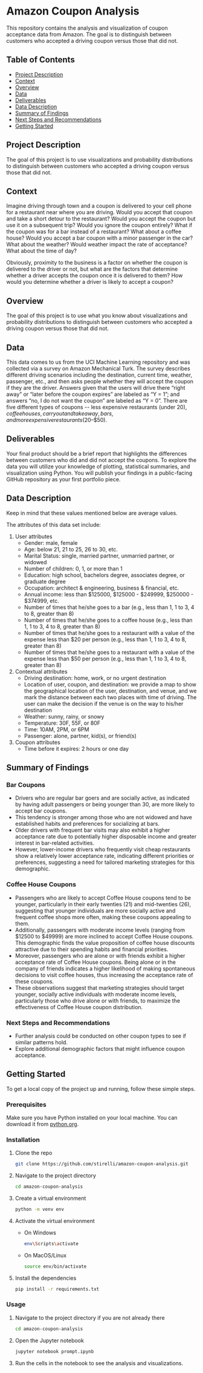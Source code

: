 # Amazon Coupon Analysis

This repository contains the analysis and visualization of coupon acceptance data from Amazon. The goal is to distinguish between customers who accepted a driving coupon versus those that did not.

## Table of Contents
- [Project Description](#project-description)
- [Context](#context)
- [Overview](#overview)
- [Data](#data)
- [Deliverables](#deliverables)
- [Data Description](#data-description)
- [Summary of Findings](#summary-of-findings)
- [Next Steps and Recommendations](#next-steps-and-recommendations)
- [Getting Started](#getting-started)

## Project Description
The goal of this project is to use visualizations and probability distributions to distinguish between customers who accepted a driving coupon versus those that did not.

## Context
Imagine driving through town and a coupon is delivered to your cell phone for a restaurant near where you are driving. Would you accept that coupon and take a short detour to the restaurant? Would you accept the coupon but use it on a subsequent trip? Would you ignore the coupon entirely? What if the coupon was for a bar instead of a restaurant? What about a coffee house? Would you accept a bar coupon with a minor passenger in the car? What about the weather? Would weather impact the rate of acceptance? What about the time of day?

Obviously, proximity to the business is a factor on whether the coupon is delivered to the driver or not, but what are the factors that determine whether a driver accepts the coupon once it is delivered to them? How would you determine whether a driver is likely to accept a coupon?

## Overview

The goal of this project is to use what you know about visualizations and probability distributions to distinguish between customers who accepted a driving coupon versus those that did not.

## Data

This data comes to us from the UCI Machine Learning repository and was collected via a survey on Amazon Mechanical Turk. The survey describes different driving scenarios including the destination, current time, weather, passenger, etc., and then asks people whether they will accept the coupon if they are the driver. Answers given that the users will drive there “right away” or “later before the coupon expires” are labeled as “Y = 1”; and answers “no, I do not want the coupon” are labeled as “Y = 0”. There are five different types of coupons -- less expensive restaurants (under $20), coffee houses, carry out and take away, bars, and more expensive restaurants ($20–$50).

## Deliverables

Your final product should be a brief report that highlights the differences between customers who did and did not accept the coupons. To explore the data you will utilize your knowledge of plotting, statistical summaries, and visualization using Python. You will publish your findings in a public-facing GitHub repository as your first portfolio piece.

## Data Description

Keep in mind that these values mentioned below are average values.

The attributes of this data set include:

1. User attributes
   - Gender: male, female
   - Age: below 21, 21 to 25, 26 to 30, etc.
   - Marital Status: single, married partner, unmarried partner, or widowed
   - Number of children: 0, 1, or more than 1
   - Education: high school, bachelors degree, associates degree, or graduate degree
   - Occupation: architect & engineering, business & financial, etc.
   - Annual income: less than $125000, $125000 - $249999, $250000 - $374999, etc.
   - Number of times that he/she goes to a bar (e.g., less than 1, 1 to 3, 4 to 8, greater than 8)
   - Number of times that he/she goes to a coffee house (e.g., less than 1, 1 to 3, 4 to 8, greater than 8)
   - Number of times that he/she goes to a restaurant with a value of the expense less than $20 per person (e.g., less than 1, 1 to 3, 4 to 8, greater than 8)
   - Number of times that he/she goes to a restaurant with a value of the expense less than $50 per person (e.g., less than 1, 1 to 3, 4 to 8, greater than 8)
2. Contextual attributes
   - Driving destination: home, work, or no urgent destination
   - Location of user, coupon, and destination: we provide a map to show the geographical location of the user, destination, and venue, and we mark the distance between each two places with time of driving. The user can make the decision if the venue is on the way to his/her destination
   - Weather: sunny, rainy, or snowy
   - Temperature: 30F, 55F, or 80F
   - Time: 10AM, 2PM, or 6PM
   - Passenger: alone, partner, kid(s), or friend(s)
3. Coupon attributes
   - Time before it expires: 2 hours or one day

## Summary of Findings
### Bar Coupons

- Drivers who are regular bar goers and are socially active, as indicated by having adult passengers or being younger than 30, are more likely to accept bar coupons.
- This tendency is stronger among those who are not widowed and have established habits and preferences for socializing at bars.
- Older drivers with frequent bar visits may also exhibit a higher acceptance rate due to potentially higher disposable income and greater interest in bar-related activities.
- However, lower-income drivers who frequently visit cheap restaurants show a relatively lower acceptance rate, indicating different priorities or preferences, suggesting a need for tailored marketing strategies for this demographic.

### Coffee House Coupons

- Passengers who are likely to accept Coffee House coupons tend to be younger, particularly in their early twenties (21) and mid-twenties (26), suggesting that younger individuals are more socially active and frequent coffee shops more often, making these coupons appealing to them.
- Additionally, passengers with moderate income levels (ranging from $12500 to $49999) are more inclined to accept Coffee House coupons. This demographic finds the value proposition of coffee house discounts attractive due to their spending habits and financial priorities.
- Moreover, passengers who are alone or with friends exhibit a higher acceptance rate of Coffee House coupons. Being alone or in the company of friends indicates a higher likelihood of making spontaneous decisions to visit coffee houses, thus increasing the acceptance rate of these coupons.
- These observations suggest that marketing strategies should target younger, socially active individuals with moderate income levels, particularly those who drive alone or with friends, to maximize the effectiveness of Coffee House coupon distribution.

### Next Steps and Recommendations
- Further analysis could be conducted on other coupon types to see if similar patterns hold.
- Explore additional demographic factors that might influence coupon acceptance.

## Getting Started

To get a local copy of the project up and running, follow these simple steps.

### Prerequisites

Make sure you have Python installed on your local machine. You can download it from [python.org](https://www.python.org/).

### Installation

1. Clone the repo
   ```sh
   git clone https://github.com/stirelli/amazon-coupon-analysis.git

2. Navigate to the project directory

    ```sh
    cd amazon-coupon-analysis
    ```

3. Create a virtual environment

    ```sh
    python -m venv env
    ```

4. Activate the virtual environment

    - On Windows

        ```sh
        env\Scripts\activate
        ```

    - On MacOS/Linux

        ```sh
        source env/bin/activate
        ```

5. Install the dependencies

    ```sh
    pip install -r requirements.txt
    ```

### Usage

1. Navigate to the project directory if you are not already there

    ```sh
    cd amazon-coupon-analysis
    ```

2. Open the Jupyter notebook

    ```sh
    jupyter notebook prompt.ipynb
    ```

3. Run the cells in the notebook to see the analysis and visualizations.
